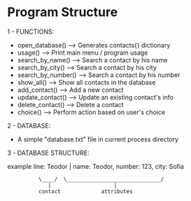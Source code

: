 Program Structure
=================

1 - FUNCTIONS:

- open_database() --> Generates contacts{} dictionary
- usage() --> Print main menu / program usage
- search_by_name() --> Search a contact by his name
- search_by_city() --> Search a contact by his city
- search_by_number() --> Search a contact by his number
- show_all() --> Show all contacts in the database 
- add_contact() --> Add a new contact
- update_contact() --> Update an existing contact's info
- delete_contact() --> Delete a contact
- choice() --> Perform action based on user's choice


2 - DATABASE:

- A simple "database.txt" file in current process directory 


3 - DATABASE STRUCTURE:

example line: Teodor | name: Teodor, number: 123, city: Sofia

              \____/  \______________________________/
                 |                    |
              contact             attributes
